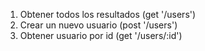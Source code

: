 <!-- TODO -->
1. Obtener todos los resultados (get '/users')
2. Crear un nuevo usuario (post '/users')
3. Obtener usuario por id (get '/users/:id')